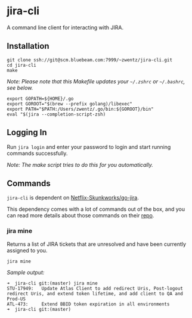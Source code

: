 # jira-cli

A command line client for interacting with JIRA.

## Installation

```
git clone ssh://git@scm.bluebeam.com:7999/~zwentz/jira-cli.git
cd jira-cli
make
```

_Note: Please note that this Makefile updates your `~/.zshrc` or `~/.bashrc`, see below._

```
export GOPATH=${HOME}/.go
export GOROOT="$(brew --prefix golang)/libexec"
export PATH="$PATH:/Users/zwentz/.go/bin:${GOROOT}/bin"
eval "$(jira --completion-script-zsh)
```

## Logging In

Run `jira login` and enter your password to login and start running commands successfully. 

_Note: The make script tries to do this for you automatically._

## Commands

`jira-cli` is dependent on [Netflix-Skunkworks/go-jira](https://github.com/Netflix-Skunkworks/go-jira).

This dependency comes with a lot of commands out of the box, and you can read more details about those
 commands on their [repo](https://github.com/Netflix-Skunkworks/go-jira).

### jira mine

Returns a list of JIRA tickets that are unresolved and have been currently assigned to you.

`jira mine`

_Sample output:_

```
➜  jira-cli git:(master) jira mine
STU-17949:   Update Atlas Client to add redirect Uris, Post-logout redirect Uris, and extend token lifetime, and add client to QA and Prod-US
ATL-473:     Extend BBID token expiration in all environments
➜  jira-cli git:(master) 
```